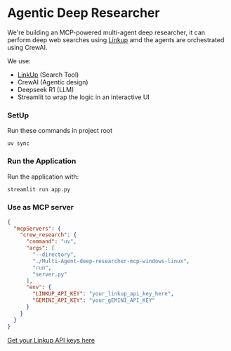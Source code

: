 # Agentic Deep Researcher

We're building an MCP-powered multi-agent deep researcher, it can perform deep web searches using [Linkup](https://www.linkup.so/) amd the agents are orchestrated using CrewAI.

We use:

- [LinkUp](https://www.linkup.so/) (Search Tool)
- CrewAI (Agentic design)
- Deepseek R1 (LLM)
- Streamlit to wrap the logic in an interactive UI

### SetUp

Run these commands in project root

```
uv sync
```


### Run the Application

Run the application with:

```bash
streamlit run app.py
```

### Use as MCP server

```json
{
  "mcpServers": {
    "crew_research": {
      "command": "uv",
      "args": [
        "--directory",
        "./Multi-Agent-deep-researcher-mcp-windows-linux",
        "run",
        "server.py"
      ],
      "env": {
        "LINKUP_API_KEY": "your_linkup_api_key_here",
        "GEMINI_API_KEY": "your_gEMINI_API_KEY"
      }
    }
  }
}
```
[Get your Linkup API keys here](https://www.linkup.so/)
